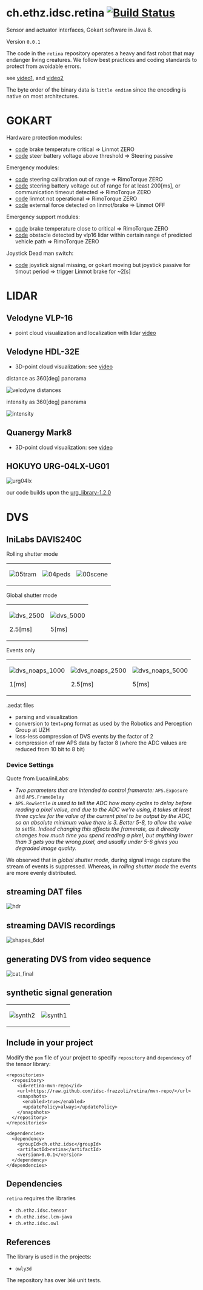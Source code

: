 # ch.ethz.idsc.retina <a href="https://travis-ci.org/idsc-frazzoli/retina"><img src="https://travis-ci.org/idsc-frazzoli/retina.svg?branch=master" alt="Build Status"></a>

Sensor and actuator interfaces, Gokart software in Java 8.

Version `0.0.1`

The code in the `retina` repository operates a heavy and fast robot that may endanger living creatures.
We follow best practices and coding standards to protect from avoidable errors.

see
[video1](https://www.youtube.com/watch?v=t3oAqQlWoyo), and
[video2](https://www.youtube.com/watch?v=Oh9SyG4Lgm8)

The byte order of the binary data is `little endian` since the encoding is native on most architectures.

# GOKART

Hardware protection modules:

* [code](src/main/java/ch/ethz/idsc/retina/dev/linmot/LinmotFireFighter.java) brake temperature critical => Linmot ZERO
* [code](src/main/java/ch/ethz/idsc/retina/dev/steer/SteerBatteryCharger.java) steer battery voltage above threshold => Steering passive

Emergency modules:

* [code](src/main/java/ch/ethz/idsc/retina/dev/zhkart/fuse/SteerEmergencyModule.java) steering calibration out of range => RimoTorque ZERO
* [code](src/main/java/ch/ethz/idsc/retina/dev/zhkart/fuse/MiscEmergencyModule.java) steering battery voltage out of range for at least 200[ms], or communication timeout detected => RimoTorque ZERO
* [code](src/main/java/ch/ethz/idsc/retina/dev/zhkart/fuse/LinmotEmergencyModule.java) linmot not operational => RimoTorque ZERO
* [code](src/main/java/ch/ethz/idsc/retina/dev/zhkart/fuse/LinmotTakeoverModule.java) external force detected on linmot/brake => Linmot OFF

Emergency support modules:

* [code](src/main/java/ch/ethz/idsc/retina/dev/zhkart/fuse/LinmotCoolingModule.java) brake temperature close to critical => RimoTorque ZERO
* [code](src/main/java/ch/ethz/idsc/retina/dev/zhkart/fuse/Vlp16ClearanceModule.java) obstacle detected by vlp16 lidar within certain range of predicted vehicle path => RimoTorque ZERO

Joystick Dead man switch:

* [code](src/main/java/ch/ethz/idsc/retina/dev/zhkart/joy/DeadManSwitchModule.java) joystick signal missing, or gokart moving but joystick passive for timout period => trigger Linmot brake for ~2[s]


# LIDAR

## Velodyne VLP-16

* point cloud visualization and localization with lidar [video](https://www.youtube.com/watch?v=pykecjwixgg)

## Velodyne HDL-32E

* 3D-point cloud visualization: see [video](https://www.youtube.com/watch?v=abOYEIdBgRs)

distance as 360[deg] panorama

![velodyne distances](https://user-images.githubusercontent.com/4012178/29020149-581e9236-7b61-11e7-81eb-0fc4577b687d.gif)

intensity as 360[deg] panorama

![intensity](https://user-images.githubusercontent.com/4012178/29026760-c29ebbce-7b7d-11e7-9854-9280594cb462.gif)

## Quanergy Mark8

* 3D-point cloud visualization: see [video](https://www.youtube.com/watch?v=DjvEijz14co)

## HOKUYO URG-04LX-UG01

![urg04lx](https://user-images.githubusercontent.com/4012178/29029959-c052da4c-7b89-11e7-8b01-1b4efc3593c0.gif)

our code builds upon the
[urg_library-1.2.0](https://sourceforge.net/projects/urgnetwork/files/urg_library/)

# DVS

## IniLabs DAVIS240C

Rolling shutter mode

<table>
<tr>
<td>

![05tram](https://user-images.githubusercontent.com/4012178/30553969-2948547a-9ca3-11e7-91e8-159806c7e329.gif)

<td>

![04peds](https://user-images.githubusercontent.com/4012178/30553578-f3429ce2-9ca1-11e7-8870-85078c8aa96c.gif)

<td>

![00scene](https://user-images.githubusercontent.com/4012178/30553889-e59c0a5a-9ca2-11e7-8cc3-08de77e21e5e.gif)

</tr>
</table>

Global shutter mode

<table>
<tr>
<td>

![dvs_2500](https://user-images.githubusercontent.com/4012178/34606522-075a20ec-f210-11e7-966a-49384b048809.gif)

2.5[ms]

<td>

![dvs_5000](https://user-images.githubusercontent.com/4012178/34606520-073c7d08-f210-11e7-8ee2-1a35173bbade.gif)

5[ms]

</tr>
</table>

Events only

<table>
<tr>
<td>

![dvs_noaps_1000](https://user-images.githubusercontent.com/4012178/34684372-2eb4b200-f4a5-11e7-891e-74c2123a3bfe.gif)

1[ms]

<td>

![dvs_noaps_2500](https://user-images.githubusercontent.com/4012178/34684373-2eca8ee0-f4a5-11e7-9f70-f41d4722edf7.gif)

2.5[ms]

<td>

![dvs_noaps_5000](https://user-images.githubusercontent.com/4012178/34684374-2ee3aaba-f4a5-11e7-9ac6-72b7ac502793.gif)

5[ms]

</tr>
</table>



.aedat files

* parsing and visualization
* conversion to text+png format as used by the Robotics and Perception Group at UZH
* loss-less compression of DVS events by the factor of 2
* compression of raw APS data by factor 8 (where the ADC values are reduced from 10 bit to 8 bit)

### Device Settings

Quote from Luca/iniLabs:
* *Two parameters that are intended to control framerate:* `APS.Exposure` and `APS.FrameDelay`
* `APS.RowSettle` *is used to tell the ADC how many cycles to delay before reading a pixel value, and due to the ADC we're using, it takes at least three cycles for the value of the current pixel to be output by the ADC, so an absolute minimum value there is 3. Better 5-8, to allow the value to settle. Indeed changing this affects the framerate, as it directly changes how much time you spend reading a pixel, but anything lower than 3 gets you the wrong pixel, and usually under 5-6 gives you degraded image quality.*

We observed that in *global shutter mode*, during signal image capture the stream of events is suppressed. Whereas, in *rolling shutter mode* the events are more evenly distributed.

## streaming DAT files

![hdr](https://user-images.githubusercontent.com/4012178/27771907-a3bbcef4-5f58-11e7-8b0e-3dfb0cb0ecaf.gif)

## streaming DAVIS recordings

![shapes_6dof](https://user-images.githubusercontent.com/4012178/27771912-cb58ebb8-5f58-11e7-9566-79f3fbc5d9ba.gif)

## generating DVS from video sequence

![cat_final](https://user-images.githubusercontent.com/4012178/27771885-0eadb2aa-5f58-11e7-9f4d-78a57e610f56.gif)

## synthetic signal generation 

<table><tr>
<td>

![synth2](https://user-images.githubusercontent.com/4012178/27772611-32cc2e92-5f66-11e7-9d1f-ff15c42d54be.gif)

<td>

![synth1](https://user-images.githubusercontent.com/4012178/27772610-32af593e-5f66-11e7-8c29-64611f6ca3e6.gif)

</tr></table>

## Include in your project

Modify the `pom` file of your project to specify `repository` and `dependency` of the tensor library:

    <repositories>
      <repository>
        <id>retina-mvn-repo</id>
        <url>https://raw.github.com/idsc-frazzoli/retina/mvn-repo/</url>
        <snapshots>
          <enabled>true</enabled>
          <updatePolicy>always</updatePolicy>
        </snapshots>
      </repository>
    </repositories>
    
    <dependencies>
      <dependency>
        <groupId>ch.ethz.idsc</groupId>
        <artifactId>retina</artifactId>
        <version>0.0.1</version>
      </dependency>
    </dependencies>

## Dependencies

`retina` requires the libraries

* `ch.ethz.idsc.tensor`
* `ch.ethz.idsc.lcm-java`
* `ch.ethz.idsc.owl`

## References

The library is used in the projects:
* `owly3d`

The repository has over `360` unit tests.
